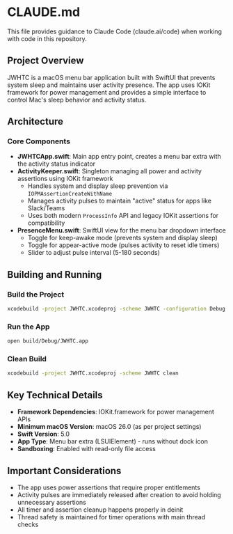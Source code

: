 # CLAUDE.md

This file provides guidance to Claude Code (claude.ai/code) when working with code in this repository.

## Project Overview

JWHTC is a macOS menu bar application built with SwiftUI that prevents system sleep and maintains user activity presence. The app uses IOKit framework for power management and provides a simple interface to control Mac's sleep behavior and activity status.

## Architecture

### Core Components

- **JWHTCApp.swift**: Main app entry point, creates a menu bar extra with the activity status indicator
- **ActivityKeeper.swift**: Singleton managing all power and activity assertions using IOKit framework
  - Handles system and display sleep prevention via `IOPMAssertionCreateWithName`
  - Manages activity pulses to maintain "active" status for apps like Slack/Teams
  - Uses both modern `ProcessInfo` API and legacy IOKit assertions for compatibility
- **PresenceMenu.swift**: SwiftUI view for the menu bar dropdown interface
  - Toggle for keep-awake mode (prevents system and display sleep)
  - Toggle for appear-active mode (pulses activity to reset idle timers)
  - Slider to adjust pulse interval (5-180 seconds)

## Building and Running

### Build the Project
```bash
xcodebuild -project JWHTC.xcodeproj -scheme JWHTC -configuration Debug build
```

### Run the App
```bash
open build/Debug/JWHTC.app
```

### Clean Build
```bash
xcodebuild -project JWHTC.xcodeproj -scheme JWHTC clean
```

## Key Technical Details

- **Framework Dependencies**: IOKit.framework for power management APIs
- **Minimum macOS Version**: macOS 26.0 (as per project settings)
- **Swift Version**: 5.0
- **App Type**: Menu bar extra (LSUIElement) - runs without dock icon
- **Sandboxing**: Enabled with read-only file access

## Important Considerations

- The app uses power assertions that require proper entitlements
- Activity pulses are immediately released after creation to avoid holding unnecessary assertions
- All timer and assertion cleanup happens properly in deinit
- Thread safety is maintained for timer operations with main thread checks